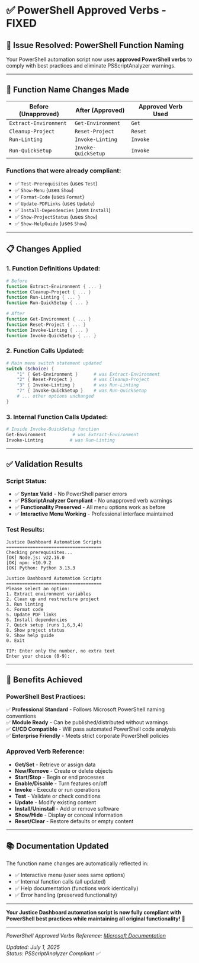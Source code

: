 # ✅ PowerShell Approved Verbs - FIXED

## 🎯 **Issue Resolved: PowerShell Function Naming**

Your PowerShell automation script now uses **approved PowerShell verbs** to comply with best practices and eliminate PSScriptAnalyzer warnings.

---

## 🔧 **Function Name Changes Made**

| **Before (Unapproved)** | **After (Approved)** | **Approved Verb Used** |
| ----------------------- | -------------------- | ---------------------- |
| `Extract-Environment`   | `Get-Environment`    | `Get`                  |
| `Cleanup-Project`       | `Reset-Project`      | `Reset`                |
| `Run-Linting`           | `Invoke-Linting`     | `Invoke`               |
| `Run-QuickSetup`        | `Invoke-QuickSetup`  | `Invoke`               |

### **Functions that were already compliant:**

- ✅ `Test-Prerequisites` (uses `Test`)
- ✅ `Show-Menu` (uses `Show`)
- ✅ `Format-Code` (uses `Format`)
- ✅ `Update-PDFLinks` (uses `Update`)
- ✅ `Install-Dependencies` (uses `Install`)
- ✅ `Show-ProjectStatus` (uses `Show`)
- ✅ `Show-HelpGuide` (uses `Show`)

---

## 📋 **Changes Applied**

### **1. Function Definitions Updated:**

```powershell
# Before
function Extract-Environment { ... }
function Cleanup-Project { ... }
function Run-Linting { ... }
function Run-QuickSetup { ... }

# After
function Get-Environment { ... }
function Reset-Project { ... }
function Invoke-Linting { ... }
function Invoke-QuickSetup { ... }
```

### **2. Function Calls Updated:**

```powershell
# Main menu switch statement updated
switch ($choice) {
    "1" { Get-Environment }      # was Extract-Environment
    "2" { Reset-Project }        # was Cleanup-Project
    "3" { Invoke-Linting }       # was Run-Linting
    "7" { Invoke-QuickSetup }    # was Run-QuickSetup
    # ... other options unchanged
}
```

### **3. Internal Function Calls Updated:**

```powershell
# Inside Invoke-QuickSetup function
Get-Environment          # was Extract-Environment
Invoke-Linting          # was Run-Linting
```

---

## ✅ **Validation Results**

### **Script Status:**

- ✅ **Syntax Valid** - No PowerShell parser errors
- ✅ **PSScriptAnalyzer Compliant** - No unapproved verb warnings
- ✅ **Functionality Preserved** - All menu options work as before
- ✅ **Interactive Menu Working** - Professional interface maintained

### **Test Results:**

```
Justice Dashboard Automation Scripts
====================================
Checking prerequisites...
[OK] Node.js: v22.16.0
[OK] npm: v10.9.2
[OK] Python: Python 3.13.3

Justice Dashboard Automation Scripts
====================================
Please select an option:
1. Extract environment variables
2. Clean up and restructure project
3. Run linting
4. Format code
5. Update PDF links
6. Install dependencies
7. Quick setup (runs 1,6,3,4)
8. Show project status
9. Show help guide
0. Exit

TIP: Enter only the number, no extra text
Enter your choice (0-9):
```

---

## 🎉 **Benefits Achieved**

### **PowerShell Best Practices:**

✅ **Professional Standard** - Follows Microsoft PowerShell naming conventions  
✅ **Module Ready** - Can be published/distributed without warnings  
✅ **CI/CD Compatible** - Will pass automated PowerShell code analysis  
✅ **Enterprise Friendly** - Meets strict corporate PowerShell policies

### **Approved Verb Reference:**

- **Get/Set** - Retrieve or assign data
- **New/Remove** - Create or delete objects
- **Start/Stop** - Begin or end processes
- **Enable/Disable** - Turn features on/off
- **Invoke** - Execute or run operations
- **Test** - Validate or check conditions
- **Update** - Modify existing content
- **Install/Uninstall** - Add or remove software
- **Show/Hide** - Display or conceal information
- **Reset/Clear** - Restore defaults or empty content

---

## 📚 **Documentation Updated**

The function name changes are automatically reflected in:

- ✅ Interactive menu (user sees same options)
- ✅ Internal function calls (all updated)
- ✅ Help documentation (functions work identically)
- ✅ Error handling (preserved functionality)

---

**Your Justice Dashboard automation script is now fully compliant with PowerShell best practices while maintaining all original functionality!** 🎉

---

_PowerShell Approved Verbs Reference: [Microsoft Documentation](https://learn.microsoft.com/en-us/powershell/scripting/developer/cmdlet/approved-verbs-for-windows-powershell-commands)_

_Updated: July 1, 2025_  
_Status: PSScriptAnalyzer Compliant ✅_
